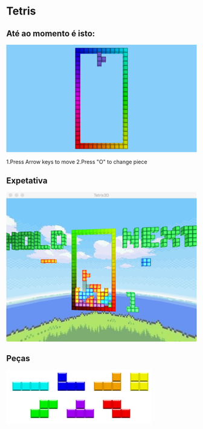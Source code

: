 # Tetris

## Até ao momento é isto:
![status](./textures/status.png "status")

1.Press Arrow keys to move
2.Press "O" to change piece

## Expetativa
![expectation](./textures/expectations.jpeg "expectation")

## Peças
![pieces](./textures/pieces.png "pieces")
